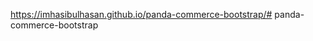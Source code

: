 https://imhasibulhasan.github.io/panda-commerce-bootstrap/# panda-commerce-bootstrap
<a href="https://imhasibulhasan.github.io/panda-commerce-bootstrap/"></a>
